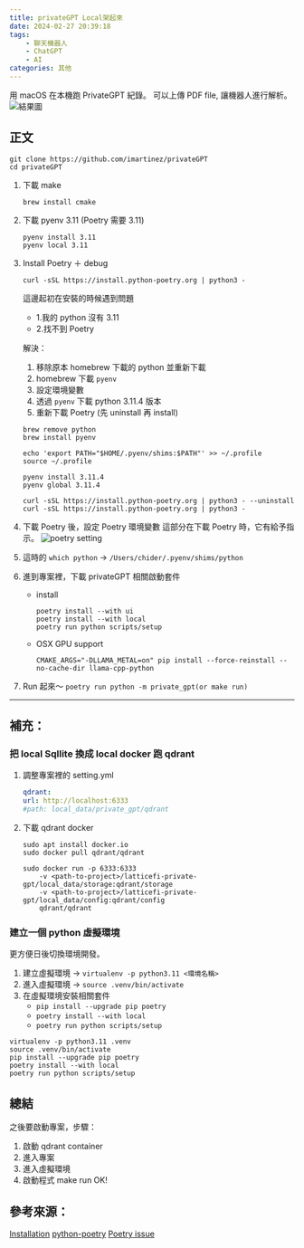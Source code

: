 ```yaml
---
title: privateGPT Local架起來
date: 2024-02-27 20:39:18
tags:
    - 聊天機器人
    - ChatGPT
    - AI
categories: 其他
---
```


用 macOS 在本機跑 PrivateGPT 紀錄。
可以上傳 PDF file, 讓機器人進行解析。
![結果圖](privategpt.png)

## 正文

```shell
git clone https://github.com/imartinez/privateGPT
cd privateGPT
```

1. 下載 make

    ```shell
    brew install cmake
    ```

2. 下載 pyenv 3.11 (Poetry 需要 3.11)

    ```shell
    pyenv install 3.11
    pyenv local 3.11
    ```

3. Install Poetry ＋ debug

    ```shell
    curl -sSL https://install.python-poetry.org | python3 -
    ```

    這邊起初在安裝的時候遇到問題

    - 1.我的 python 沒有 3.11
    - 2.找不到 Poetry

    解決：

    1. 移除原本 homebrew 下載的 python 並重新下載
    2. homebrew 下載 `pyenv`
    3. 設定環境變數
    4. 透過 `pyenv` 下載 python 3.11.4 版本
    5. 重新下載 Poetry (先 uninstall 再 install)

    ```Shell
    brew remove python
    brew install pyenv

    echo 'export PATH="$HOME/.pyenv/shims:$PATH"' >> ~/.profile
    source ~/.profile

    pyenv install 3.11.4
    pyenv global 3.11.4

    curl -sSL https://install.python-poetry.org | python3 - --uninstall
    curl -sSL https://install.python-poetry.org | python3 -
    ```

4. 下載 Poetry 後，設定 Poetry 環境變數
   這部分在下載 Poetry 時，它有給予指示。
   ![poetry setting](portry-setting.png)

5. 這時的 `which python`
   -> `/Users/chider/.pyenv/shims/python`

6. 進到專案裡，下載 privateGPT 相關啟動套件

    - install

        ```shell
        poetry install --with ui
        poetry install --with local
        poetry run python scripts/setup
        ```

    - OSX GPU support
        ```shell
        CMAKE_ARGS="-DLLAMA_METAL=on" pip install --force-reinstall --no-cache-dir llama-cpp-python
        ```

7. Run 起來～
   `poetry run python -m private_gpt(or make run)`

---

## 補充：

### 把 local Sqllite 換成 local docker 跑 qdrant

1. 調整專案裡的 setting.yml

    ```yml
    qdrant:
    url: http://localhost:6333
    #path: local_data/private_gpt/qdrant
    ```

2. 下載 qdrant docker

    ```shell
    sudo apt install docker.io
    sudo docker pull qdrant/qdrant

    sudo docker run -p 6333:6333
        -v <path-to-project>/latticefi-private-gpt/local_data/storage:qdrant/storage
        -v <path-to-project>/latticefi-private-gpt/local_data/config:qdrant/config
        qdrant/qdrant
    ```

### 建立一個 python 虛擬環境

更方便日後切換環境開發。

1. 建立虛擬環境 -> `virtualenv -p python3.11 <環境名稱>`
2. 進入虛擬環境 -> `source .venv/bin/activate`
3. 在虛擬環境安裝相關套件
    - `pip install --upgrade pip poetry`
    - `poetry install --with local`
    - `poetry run python scripts/setup`

```shell
virtualenv -p python3.11 .venv
source .venv/bin/activate
pip install --upgrade pip poetry
poetry install --with local
poetry run python scripts/setup
```

## 總結

之後要啟動專案，步驟：

1. 啟動 qdrant container
2. 進入專案
3. 進入虛擬環境
4. 啟動程式 make run
   OK!

## 參考來源：

[Installation](https://docs.privategpt.dev/installation)
[python-poetry](https://python-poetry.org/docs/#installing-with-the-official-installer)
[Poetry issue](https://github.com/python-poetry/install.python-poetry.org/issues/71)
